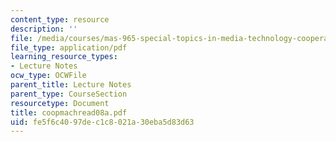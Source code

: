 ```yaml
---
content_type: resource
description: ''
file: /media/courses/mas-965-special-topics-in-media-technology-cooperative-machines-fall-2003/fe5f6c4097dec1c8021a30eba5d83d63_coopmachread08a.pdf
file_type: application/pdf
learning_resource_types:
- Lecture Notes
ocw_type: OCWFile
parent_title: Lecture Notes
parent_type: CourseSection
resourcetype: Document
title: coopmachread08a.pdf
uid: fe5f6c40-97de-c1c8-021a-30eba5d83d63
---
```

